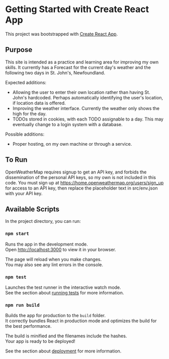 # Getting Started with Create React App

This project was bootstrapped with [Create React App](https://github.com/facebook/create-react-app).

## Purpose

This site is intended as a practice and learning area for improving my own skills. It currently has a Forecast for the current day's weather and the following two days in St. John's, Newfoundland.

Expected additions: 
- Allowing the user to enter their own location rather than having St. John's hardcoded. Perhaps automatically identifying the user's location, if location data is offered.
- Improving the weather interface. Currently the weather only shows the high for the day.
- TODOs stored in cookies, with each TODO assignable to a day. This may eventually change to a login system with a database.

Possible additions:
- Proper hosting, on my own machine or through a service.

## To Run

OpenWeatherMap requires signup to get an API key, and forbids the dissemination of the personal API keys, so my own is not included in this code. You must sign up at https://home.openweathermap.org/users/sign_up for access to an API key, then replace the placeholder text in src/env.json with your API key.

## Available Scripts

In the project directory, you can run:

### `npm start`

Runs the app in the development mode.\
Open [http://localhost:3000](http://localhost:3000) to view it in your browser.

The page will reload when you make changes.\
You may also see any lint errors in the console.

### `npm test`

Launches the test runner in the interactive watch mode.\
See the section about [running tests](https://facebook.github.io/create-react-app/docs/running-tests) for more information.

### `npm run build`

Builds the app for production to the `build` folder.\
It correctly bundles React in production mode and optimizes the build for the best performance.

The build is minified and the filenames include the hashes.\
Your app is ready to be deployed!

See the section about [deployment](https://facebook.github.io/create-react-app/docs/deployment) for more information.
